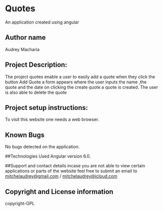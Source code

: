 # Quotes
 An application created using angular

## Author name
Audrey Macharia



## Project Description:
The project quotes enable a user to easily add a quote when they click the button Add Quote a form appears where the user inputs the name ,the quote and the date on clicking the create quote a quote is created.
The user is also able to delete the quote 


## Project setup instructions:
To visit this website one needs a web browser.

 
## Known Bugs
No bugs detected on the application.

##Technologies Used
Angular version 6.0.

##Support and contact details
incase you are not able to view certain applications or parts of the website feel free to submit an email to mitchelaudrey@gmail.com / mitchelaudrey@icloud.com

## Copyright and License information
copyright-GPL
